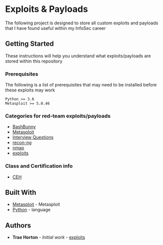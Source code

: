 # Exploits & Payloads

The following project is designed to store all custom exploits and payloads that I have found useful within my InfoSec career

## Getting Started

These instructions will help you understand what exploits/payloads are stored within this repository

### Prerequisites

The following is a list of prerequisites that may need to be installed before these exploits may work
```
Python >= 3.6
Metasploit >= 5.0.46
```

### Categories for red-team exploits/payloads
* [BashBunny](https://github.com/Sorsnce/red-team/tree/master/BashBunny)
* [Metasploit](https://github.com/Sorsnce/red-team/tree/master/Metasploit)
* [Interview Questions](https://github.com/Sorsnce/red-team/tree/master/RedTeam-Interview)
* [recon-ng](https://github.com/Sorsnce/red-team/tree/master/recon-ng)
* [nmap](https://github.com/Sorsnce/red-team/tree/master/nmap)
* [exploits](https://github.com/Sorsnce/red-team/tree/master/exploits)


### Class and Certification info
* [CEH](https://github.com/Sorsnce/red-team/tree/master/HackerHalted)

## Built With

* [Metasploit](https://www.metasploit.com/) - Metasploit
* [Python](https://www.python.org/) - language

## Authors

* **Trae Horton** - *Initial work* - [exploits](https://github.com/Sorsnce/red-team)


